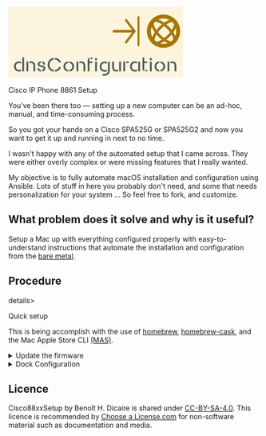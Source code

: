 ![Cisco88xxSetup logo](https://github.com/bhdicaire/Cisco88xxSetup/raw/master/img/logo.png)

Cisco IP Phone 8861 Setup

You’ve been there too — setting up a new computer can be an ad-hoc, manual, and time-consuming process.

So you got your hands on a Cisco SPA525G or SPA525G2 and now you want to get it up and running in next to no time.

I wasn't happy with any of the automated setup that I came across. They were either overly complex or were missing features that I really wanted.

My objective is to fully automate macOS installation and configuration using Ansible. Lots of stuff in here you probably don't need, and some that needs personalization for your system ... So feel free to fork, and customize.

## What problem does it solve and why is it useful?

Setup a Mac up with everything configured properly with easy-to-understand instructions that automate the installation and configuration from the [bare metal](https://github.com/bhdicaire/macSetup/blob/master/doc/bareMetal.md).

## Procedure

details>
<summary>Quick setup</summary>

 This is being accomplish with the use of [homebrew](https://github.com/Homebrew/homebrew), [homebrew-cask](https://github.com/caskroom/homebrew-cask), and the Mac Apple Store CLI [(MAS)](https://github.com/mas-cli/mas).

</details>

<details>

<summary>Update the firmware</summary>
1. https://www.ukvoipforums.com/viewtopic.php?f=21&t=1114

CISCO 8800 SERIES XMLDEFAULT.CNF.XML FILE

https://www.cisco.com/c/en/us/support/collaboration-endpoints/ip-phone-8800-series-multiplatform-firmware/tsd-products-support-series-home.html

</details>
<details>
<summary>Dock Configuration</summary>
Connect and Login to the SPA504G Web Based Configuration Interface
Connect your PC to the SPA504G using its LAN side Ethernet port marked PC.
Login to the SPA504G web interface by entering its LAN gateway IP address into your Web Browser using its DHCP assigned address (In my case, it's 192.168.1.2).
By default, you will be landing on and viewing the SPA504G "Info" page, in "Basic" view. By default, there are no User or Admin passwords required to connect and login to the SPA504G

In Cisco Unified Communications Manager Administration, select Device > Phone.

Step 2	
Locate the phone that you need to set up.

Step 3	
Navigate to the Product Specific Configuration area and set the following fields:

Days Display Not Active

Display On Time

Display On Duration

Display Idle Timeout
</details>


## Licence

Cisco88xxSetup by Benoît H. Dicaire is shared under [CC-BY-SA-4.0](https://github.com/bhdicaire/solarized/raw/master/LICENCSE). This licence is recommended by [Choose a License.com](https://choosealicense.com/) for non-software material such as documentation and media.

